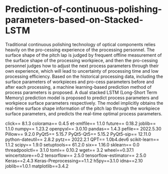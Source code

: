 # Prediction-of-continuous-polishing-parameters-based-on-Stacked-LSTM
Traditional continuous polishing technology of optical components relies heavily on the pro-cessing experience of the processing personnel. The surface shape of the pitch lap is judged by frequent offline measurement of the surface shape of the processing workpiece, and then the pro-cessing personnel judges how to adjust the next process parameters through their own experience, which will lead to uncertainty of processing time and low processing efficiency. Based on the historical processing data, including the surface parameters of workpieces and pro-cess parameters before and after each processing, a machine learning-based prediction method of process parameters is proposed. A dual stacked LSTM (Long-Short Term Memory) prediction model is proposed to predict process parameters and workpiece surface parameters respectively. The model implicitly obtains the real-time surface shape information of the pitch lap through the workpiece surface parameters, and predicts the real-time optimal process parameters.

click==           8.1.3
colorama==        0.4.5
et-xmlfile==      1.1.0
future==          0.18.2
joblib==          1.1.0
numpy==           1.23.2
openpyxl==        3.0.10
pandas==          1.4.3
pefile==          2022.5.30
Pillow==          9.2.0
PyQt5==           5.15.7
PyQt5-Qt5==       5.15.2
PyQt5-sip==       12.11.0
python-dateutil== 2.8.2
pytz==            2022.2.1
QPT==             1.0b4.dev6
scikit-learn==    1.1.2
scipy==           1.9.0
setuptools==      61.2.0
six==             1.16.0
sklearn==         0.0
threadpoolctl==   3.1.0
toml==          0.10.2
wget==            3.2
wheel==0.37.1
wincertstore==0.2
tensorflow==     2.5.0
tensorflow-estimator== 2.5.0
Keras==2.4.3
Keras-Preprocessing==1.1.2
h5py==3.1.0
idna==2.10
joblib==1.0.1
matplotlib==3.4.2
